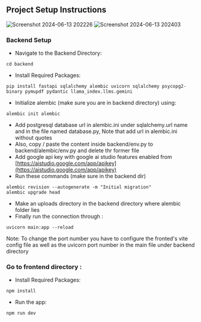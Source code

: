 ## Project Setup Instructions
![Screenshot 2024-06-13 202226](https://github.com/saksham-malhotra-27/FullStackAI/assets/147790402/f16784aa-5def-4902-ba6d-e00c8118c1af)
![Screenshot 2024-06-13 202403](https://github.com/saksham-malhotra-27/FullStackAI/assets/147790402/af5acbb7-5573-4e78-acb4-cc09727afe82)

### Backend Setup

+  Navigate to the Backend Directory:
```
cd backend
```
+ Install Required Packages:
```
pip install fastapi sqlalchemy alembic uvicorn sqlalchemy psycopg2-binary pymupdf pydantic llama_index.llms.gemini
```
+ Initialize alembic (make sure you are in backend directory) using:
```
alembic init alembic 
```
+ Add postgresql database url in alembic.ini under sqlalchemy.url name and in the file named database.py, Note that add url in alembic.ini without quotes
+ Also, copy / paste the content inside backend/env.py to backend/alembic/env.py and delete thr former file
+ Add google api key with google ai studio features enabled from [https://aistudio.google.com/app/apikey](https://aistudio.google.com/app/apikey)
+ Run these commands (make sure in the backend dir)
```
alembic revision --autogenerate -m "Initial migration"  
alembic upgrade head
```
+ Make an uploads directory in the backend directory where alembic folder lies
+ Finally run the connection through :
```
uvicorn main:app --reload 
```
Note: To change the port number you have to configure the fronted's vite config file as well as the uvicorn port number in the main file under backend directory


### Go to frontend directory :
+ Install Required Packages:
```
npm install
``` 
+ Run the app:
```
npm run dev
```
